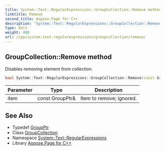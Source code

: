 ```yaml
---
title: System::Text::RegularExpressions::GroupCollection::Remove method
linktitle: Remove
second_title: Aspose.Page for C++
description: 'System::Text::RegularExpressions::GroupCollection::Remove method. Disables removing element from collection in C++.'
type: docs
weight: 400
url: /cpp/system.text.regularexpressions/groupcollection/remove/
---
```

## GroupCollection::Remove method


Disables removing element from collection.

```cpp
bool System::Text::RegularExpressions::GroupCollection::Remove(const GroupPtr &item) override
```


| Parameter | Type | Description |
| --- | --- | --- |
| item | const GroupPtr\& | Item to remove; ignored. |

## See Also

* Typedef [GroupPtr](../../groupptr/)
* Class [GroupCollection](../)
* Namespace [System::Text::RegularExpressions](../../)
* Library [Aspose.Page for C++](../../../)
